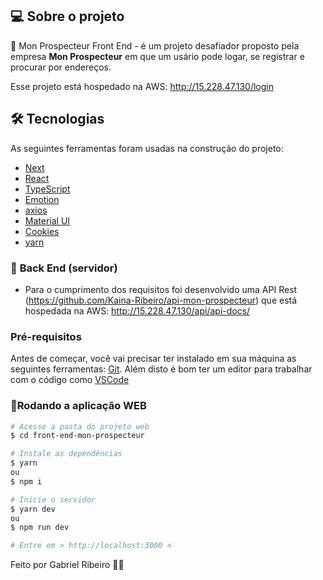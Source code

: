 ## 💻 Sobre o projeto

📝 Mon Prospecteur Front End - é um projeto desafiador proposto pela empresa **Mon Prospecteur** em que um usário pode logar, se registrar e procurar por endereços.

Esse projeto está hospedado na AWS: http://15.228.47.130/login

## 🛠 Tecnologias

As seguintes ferramentas foram usadas na construção do projeto:

- [Next][nextjs]
- [React][reactjs]
- [TypeScript][typescript]
- [Emotion][@emotion/react]
- [axios][axios]
- [Material UI][@mui/material]
- [Cookies][js-cookies]
- [yarn][yarn]

### 🎲 **Back End (servidor)**

- Para o cumprimento dos requisitos foi desenvolvido uma API Rest (https://github.com/Kaina-Ribeiro/api-mon-prospecteur) que está hospedada na AWS: http://15.228.47.130/api/api-docs/

### Pré-requisitos

Antes de começar, você vai precisar ter instalado em sua máquina as seguintes ferramentas:
[Git](https://git-scm.com).
Além disto é bom ter um editor para trabalhar com o código como [VSCode][vscode]

### 📱Rodando a aplicação **WEB**

```bash
# Acesse a pasta do projeto web
$ cd front-end-mon-prospecteur

# Instale as dependências
$ yarn
ou
$ npm i

# Inicie o servidor
$ yarn dev
ou
$ npm run dev

# Entre em > http://localhost:3000 <

```

Feito por Gabriel Ribeiro 👋🏽

[nextjs]: https://nextjs.org/
[axios]: https://axios-http.com/ptbr/docs/intro
[js-cookies]: https://www.npmjs.com/package/js-cookie
[nodejs]: https://nodejs.org/
[typescript]: https://www.typescriptlang.org/
[@mui/material]: https://mui.com/
[reactjs]: https://reactjs.org
[yarn]: https://yarnpkg.com/
[@emotion/react]: https://emotion.sh/docs/styled
[vscode]: https://code.visualstudio.com/

